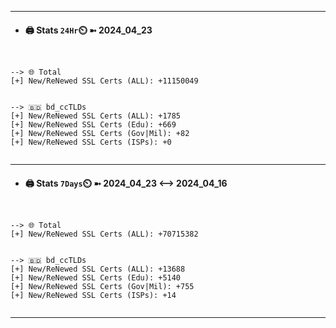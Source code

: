 

---
- #### 🖨️ **Stats** `24Hr`⏲️ ➼ 2024_04_23
```console


--> 🌐 Total
[+] New/ReNewed SSL Certs (ALL): +11150049


--> 🇧🇩 bd_ccTLDs
[+] New/ReNewed SSL Certs (ALL): +1785
[+] New/ReNewed SSL Certs (Edu): +669
[+] New/ReNewed SSL Certs (Gov|Mil): +82
[+] New/ReNewed SSL Certs (ISPs): +0


```

---
- #### 🖨️ **Stats** `7Days`⏲️ ➼ 2024_04_23 <--> 2024_04_16
```console


--> 🌐 Total
[+] New/ReNewed SSL Certs (ALL): +70715382


--> 🇧🇩 bd_ccTLDs
[+] New/ReNewed SSL Certs (ALL): +13688
[+] New/ReNewed SSL Certs (Edu): +5140
[+] New/ReNewed SSL Certs (Gov|Mil): +755
[+] New/ReNewed SSL Certs (ISPs): +14


```

---

